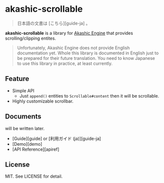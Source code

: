 # akashic-scrollable

> 日本語の文書は [こちら][guide-ja] 。

**akashic-scrollable** is a library for [Akashic Engine][ae] that provides scrolling/clipping entites.

> Unfortunately, Akashic Engine does not provide English documentation yet.
> Whole this library is documented in English just to be prepared for their future translation.
> You need to know Japanese to use this library in practice, at least currently.

## Feature

- Simple API
  - Just `append()` entities to `Scrollable#content` then it will be scrollable.
- Highly customizable scrollbar.

## Documents

will be written later.

- [Guide][guide] or [利用ガイド (ja)][guide-ja]
- [Demo][demo]
- [API Reference][apiref]

## License

MIT. See LICENSE for detail.

[ae]: https://akashic-games.github.io/
